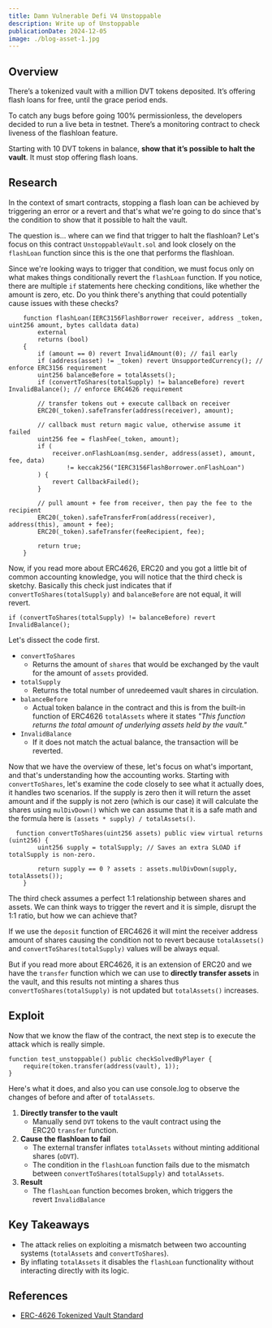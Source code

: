 ```yaml
---
title: Damn Vulnerable Defi V4 Unstoppable
description: Write up of Unstoppable
publicationDate: 2024-12-05
image: ./blog-asset-1.jpg
---
```


## Overview

There’s a tokenized vault with a million DVT tokens deposited. It’s offering flash loans for free, until the grace period ends.

To catch any bugs before going 100% permissionless, the developers decided to run a live beta in testnet. There’s a monitoring contract to check liveness of the flashloan feature.

Starting with 10 DVT tokens in balance, **show that it’s possible to halt the vault**. It must stop offering flash loans.

## Research

In the context of smart contracts, stopping a flash loan can be achieved by triggering an error or a revert and that's what we're going to do since that's the condition to show that it possible to halt the vault.

The question is... where can we find that trigger to halt the flashloan? Let's focus on this contract `UnstoppableVault.sol` and look closely on the `flashLoan` function since this is the one that performs the flashloan.

Since we're looking ways to trigger that condition, we must focus only on what makes things conditionally revert the  `flashLoan` function. If you notice, there are multiple `if` statements here checking conditions, like whether the amount is zero, etc. Do you think there's anything that could potentially cause issues with these checks?

```solidity
    function flashLoan(IERC3156FlashBorrower receiver, address _token, uint256 amount, bytes calldata data)
        external
        returns (bool)
    {
        if (amount == 0) revert InvalidAmount(0); // fail early
        if (address(asset) != _token) revert UnsupportedCurrency(); // enforce ERC3156 requirement
        uint256 balanceBefore = totalAssets();
        if (convertToShares(totalSupply) != balanceBefore) revert InvalidBalance(); // enforce ERC4626 requirement

        // transfer tokens out + execute callback on receiver
        ERC20(_token).safeTransfer(address(receiver), amount);

        // callback must return magic value, otherwise assume it failed
        uint256 fee = flashFee(_token, amount);
        if (
            receiver.onFlashLoan(msg.sender, address(asset), amount, fee, data)
                != keccak256("IERC3156FlashBorrower.onFlashLoan")
        ) {
            revert CallbackFailed();
        }

        // pull amount + fee from receiver, then pay the fee to the recipient
        ERC20(_token).safeTransferFrom(address(receiver), address(this), amount + fee);
        ERC20(_token).safeTransfer(feeRecipient, fee);

        return true;
    }
```

Now, if you read more about ERC4626, ERC20 and you got a little bit of common accounting knowledge, you will notice that the third check is sketchy. Basically this check just indicates that if `convertToShares(totalSupply)` and `balanceBefore` are not equal, it will revert.

```solidity	
if (convertToShares(totalSupply) != balanceBefore) revert InvalidBalance(); 
```

Let's dissect the code first.

- `convertToShares`
	- Returns the amount of `shares` that would be exchanged by the vault for the amount of `assets` provided.
- `totalSupply`
	- Returns the total number of unredeemed vault shares in circulation.
- `balanceBefore`
	- Actual token balance in the contract and this is from the built-in function of ERC4626 `totalAssets` where it states *"This function returns the total amount of underlying assets held by the vault."*
- `InvalidBalance`
	- If it does not match the actual balance, the transaction will be reverted.

Now that we have the overview of these, let's focus on what's important, and that's understanding how the accounting works.  Starting with `convertToShares`, let's examine the code closely to see what it actually does, it handles two scenarios. If the supply is zero then it will return the asset amount and if the supply is not zero (which is our case) it will calculate the shares using `mulDivDown()` which we can assume that it is a safe math and the formula here is `(assets * supply) / totalAssets()`.

```solidity
  function convertToShares(uint256 assets) public view virtual returns (uint256) {
        uint256 supply = totalSupply; // Saves an extra SLOAD if totalSupply is non-zero.

        return supply == 0 ? assets : assets.mulDivDown(supply, totalAssets());
    }
```

The third check assumes a perfect 1:1 relationship between shares and assets. We can think ways to trigger the revert and it is simple, disrupt the 1:1 ratio, but how we can achieve that?

If we use the `deposit` function of ERC4626 it will mint the receiver address amount of shares causing the condition not to revert because `totalAssets()` and `convertToShares(totalSupply)` values will be always equal.

But if you read more about ERC4626, it is an extension of ERC20 and we have the `transfer` function which we can use to **directly transfer assets** in the vault, and this results not minting a shares thus `convertToShares(totalSupply)` is not updated but `totalAssets()` increases.

## Exploit

Now that we know the flaw of the contract, the next step is to execute the attack which is really simple. 

```solidity	
function test_unstoppable() public checkSolvedByPlayer {
    require(token.transfer(address(vault), 1));  
}
```

Here's what it does, and also you can use console.log to observe the changes of before and after of `totalAssets`.

1. **Directly transfer to the vault**
    - Manually send `DVT` tokens to the vault contract using the ERC20 `transfer` function.
2. **Cause the flashloan to fail**
    - The external transfer inflates `totalAssets` without minting additional shares (`oDVT`).
    - The condition in the `flashLoan` function fails due to the mismatch between `convertToShares(totalSupply)` and `totalAssets`.
3.  **Result**
    - The `flashLoan` function becomes broken, which triggers the revert `InvalidBalance`

## Key Takeaways

- The attack relies on exploiting a mismatch between two accounting systems (`totalAssets` and `convertToShares`).
- By inflating `totalAssets` it disables the `flashLoan` functionality without interacting directly with its logic.
  
## References

- [ERC-4626 Tokenized Vault Standard](https://ethereum.org/en/developers/docs/standards/tokens/erc-4626/)
